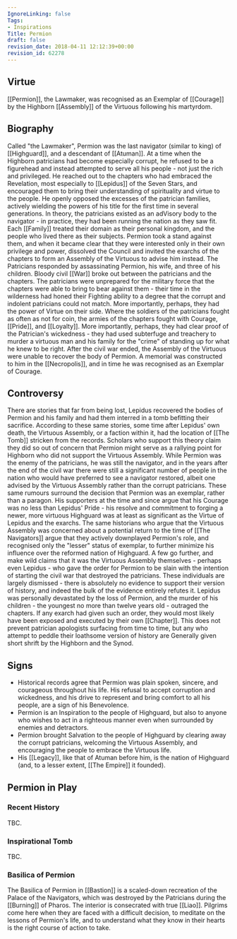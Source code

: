 ```yaml
---
IgnoreLinking: false
Tags:
- Inspirations
Title: Permion
draft: false
revision_date: 2018-04-11 12:12:39+00:00
revision_id: 62278
---
```


## Virtue
[[Permion]], the Lawmaker, was recognised as an Exemplar of [[Courage]] by the Highborn [[Assembly]] of the Virtuous following his martyrdom.
## Biography
Called "the Lawmaker", Permion was the last navigator (similar to king) of [[Highguard]], and a descendant of [[Atuman]]. At a time when the Highborn patricians had become especially corrupt, he refused to be a figurehead and instead attempted to serve all his people - not just the rich and privileged. He reached out to the chapters who had embraced the Revelation, most especially to [[Lepidus]] of the Seven Stars, and encouraged them to bring their understanding of spirituality and virtue to the people.
He openly opposed the excesses of the patrician families, actively wielding the powers of his title for the first time in several generations. In theory, the patricians existed as an adVisory body to the navigator - in practice, they had been running the nation as they saw fit. Each [[Family]] treated their domain as their personal kingdom, and the people who lived there as their subjects. Permion took a stand against them, and when it became clear that they were interested only in their own privilege and power, dissolved the Council and invited the exarchs of the chapters to form an Assembly of the Virtuous to advise him instead.
The Patricians responded by assassinating Permion, his wife, and three of his children. Bloody civil [[War]] broke out between the patricians and the chapters. The patricians were unprepared for the military force that the chapters were able to bring to bear against them - their time in the wilderness had honed their Fighting ability to a degree that the corrupt and indolent patricians could not match. More importantly, perhaps, they had the power of Virtue on their side. Where the soldiers of the patricians fought as often as not for coin, the armies of the chapters fought with Courage, [[Pride]], and [[Loyalty]]. More importantly, perhaps, they had clear proof of the Patrician's wickedness - they had used subterfuge and treachery to murder a virtuous man and his family for the "crime" of standing up for what he knew to be right.
After the civil war ended, the Assembly of the Virtuous were unable to recover the body of Permion. A memorial was constructed to him in the [[Necropolis]], and in time he was recognised as an Exemplar of Courage. 
## Controversy
There are stories that far from being lost, Lepidus recovered the bodies of Permion and his family and had them interred in a tomb befitting their sacrifice. According to these same stories, some time after Lepidus' own death, the Virtuous Assembly, or a faction within it, had the location of [[The Tomb]] stricken from the records. Scholars who support this theory claim they did so out of concern that Permion might serve as a rallying point for Highborn who did not support the Virtuous Assembly. While Permion was the enemy of the patricians, he was still the navigator, and in the years after the end of the civil war there were still a significant number of people in the nation who would have preferred to see a navigator restored, albeit one advised by the Virtuous Assembly rather than the corrupt patricians.
These same rumours surround the decision that Permion was an exemplar, rather than a paragon. His supporters at the time and since argue that his Courage was no less than Lepidus' Pride - his resolve and commitment to forging a newer, more virtuous Highguard was at least as significant as the Virtue of Lepidus and the exarchs. The same historians who argue that the Virtuous Assembly was concerned about a potential return to the time of [[The Navigators]] argue that they actively downplayed Permion's role, and recognised only the "lesser" status of exemplar, to further minimize his influence over the reformed nation of Highguard.
A few go further, and make wild claims that it was the Virtuous Assembly themselves - perhaps even Lepidus - who gave the order for Permion to be slain with the intention of starting the civil war that destroyed the patricians. These individuals are largely dismissed - there is absolutely no evidence to support their version of history, and indeed the bulk of the evidence entirely refutes it. Lepidus was personally devastated by the loss of Permion, and the murder of his children - the youngest no more than twelve years old - outraged the chapters. If any exarch had given such an order, they would most likely have been exposed and executed by their own [[Chapter]]. This does not prevent patrician apologists surfacing from time to time, but any who attempt to peddle their loathsome version of history are Generally given short shrift by the Highborn and the Synod.
## Signs
* Historical records agree that Permion was plain spoken, sincere, and courageous throughout his life. His refusal to accept corruption and wickedness, and his drive to represent and bring comfort to all his people, are a sign of his Benevolence.
* Permion is an Inspiration to the people of Highguard, but also to anyone who wishes to act in a righteous manner even when surrounded by enemies and detractors.
* Permion brought Salvation to the people of Highguard by clearing away the corrupt patricians, welcoming the Virtuous Assembly, and encouraging the people to embrace the Virtuous life.
* His [[Legacy]], like that of Atuman before him, is the nation of Highguard (and, to a lesser extent, [[The Empire]] it founded).
## Permion in Play
### Recent History
TBC.
### Inspirational Tomb
TBC.
### Basilica of Permion
The Basilica of Permion in [[Bastion]] is a scaled-down recreation of the Palace of the Navigators, which was destroyed by the Patricians during the [[Burning]] of Pharos. The interior is consecrated with true [[Liao]]. Pilgrims come here when they are faced with a difficult decision, to meditate on the lessons of Permion's life, and to understand what they know in their hearts is the right course of action to take.
